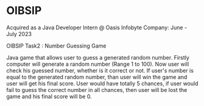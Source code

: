 # OIBSIP
Acquired as a Java Developer Intern @ Oasis Infobyte Company: June - July 2023

OIBSIP Task2 : Number Guessing Game

Java game that allows user to guess a generated random number.
Firstly computer will generate a random number (Range 1 to 100). Now user will check his guessed number, whether is it correct or not.
If user's number is equal to the generated random number, than user will win the game and user will get his final score. 
User would have totally 5 chances, if user would fail to guess the correct number in all chances, then user will be lost the game and his final score will be 0.


